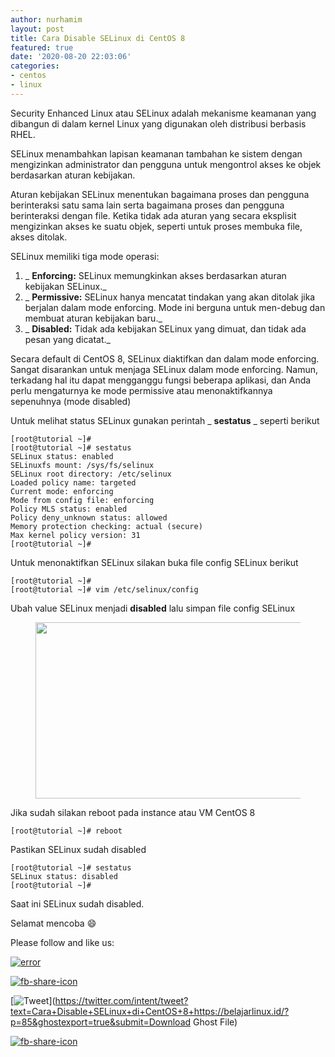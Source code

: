 ```yaml
---
author: nurhamim
layout: post
title: Cara Disable SELinux di CentOS 8
featured: true
date: '2020-08-20 22:03:06'
categories:
- centos
- linux
---
```


Security Enhanced Linux atau SELinux adalah mekanisme keamanan yang dibangun di dalam kernel Linux yang digunakan oleh distribusi berbasis RHEL.

SELinux menambahkan lapisan keamanan tambahan ke sistem dengan mengizinkan administrator dan pengguna untuk mengontrol akses ke objek berdasarkan aturan kebijakan.

Aturan kebijakan SELinux menentukan bagaimana proses dan pengguna berinteraksi satu sama lain serta bagaimana proses dan pengguna berinteraksi dengan file. Ketika tidak ada aturan yang secara eksplisit mengizinkan akses ke suatu objek, seperti untuk proses membuka file, akses ditolak.

SELinux memiliki tiga mode operasi:

1. _ **Enforcing:** SELinux memungkinkan akses berdasarkan aturan kebijakan SELinux._
2. _ **Permissive:** SELinux hanya mencatat tindakan yang akan ditolak jika berjalan dalam mode enforcing. Mode ini berguna untuk men-debug dan membuat aturan kebijakan baru._
3. _ **Disabled:** Tidak ada kebijakan SELinux yang dimuat, dan tidak ada pesan yang dicatat._

Secara default di CentOS 8, SELinux diaktifkan dan dalam mode enforcing. Sangat disarankan untuk menjaga SELinux dalam mode enforcing. Namun, terkadang hal itu dapat mengganggu fungsi beberapa aplikasi, dan Anda perlu mengaturnya ke mode permissive atau menonaktifkannya sepenuhnya (mode disabled)  
  
Untuk melihat status SELinux gunakan perintah _ **sestatus** _ seperti berikut

    [root@tutorial ~]#
    [root@tutorial ~]# sestatus
    SELinux status: enabled
    SELinuxfs mount: /sys/fs/selinux
    SELinux root directory: /etc/selinux
    Loaded policy name: targeted
    Current mode: enforcing
    Mode from config file: enforcing
    Policy MLS status: enabled
    Policy deny_unknown status: allowed
    Memory protection checking: actual (secure)
    Max kernel policy version: 31
    [root@tutorial ~]#

Untuk menonaktifkan SELinux silakan buka file config SELinux berikut

    [root@tutorial ~]#
    [root@tutorial ~]# vim /etc/selinux/config

Ubah value SELinux menjadi **disabled** lalu simpan file config SELinux

<figure class="wp-block-image size-large"><img loading="lazy" width="869" height="282" src="/content/images/wordpress/2020/08/image-15.png" alt="" class="wp-image-86" srcset="/content/images/wordpress/2020/08/image-15.png 869w, /content/images/wordpress/2020/08/image-15-300x97.png 300w, /content/images/wordpress/2020/08/image-15-768x249.png 768w" sizes="(max-width: 869px) 100vw, 869px"></figure>

Jika sudah silakan reboot pada instance atau VM CentOS 8

    [root@tutorial ~]# reboot

Pastikan SELinux sudah disabled

    [root@tutorial ~]# sestatus
    SELinux status: disabled
    [root@tutorial ~]#

Saat ini SELinux sudah disabled.

Selamat mencoba 😄

Please follow and like us:

[![error](/wp-content/plugins/ultimate-social-media-icons/images/follow_subscribe.png)](https://api.follow.it/widgets/icon/VHc3d1lpVGdwRnE5QnV0eERCNUx5RCtvTTVoUkNYS3NNRmd5eVhlQW9tNXRHS3VTbGh6Y0NybkRJRS8zSGpjRDVZb1ZGMlNTSEpJYUpuZzZqNzdnd3VSN3dwM2VlQTF6ejJEaGV5UGRUbnlEcHFNd3luYTV4ZTZtUGowVWI2Q2x8M2kzdnBEeUIrUk5xOFI5TXZ3cHF3bFNQRkRJSGhUNGdrRFd0TlNtdE1OWT0=/OA==/)

[![fb-share-icon](/wp-content/plugins/ultimate-social-media-icons/images/visit_icons/fbshare_bck.png "Facebook Share")](https://www.facebook.com/sharer/sharer.php?u=https%3A%2F%2Fbelajarlinux.id%2F%3Fp%3D85%26ghostexport%3Dtrue%26submit%3DDownload+Ghost+File)

[![Tweet](/wp-content/plugins/ultimate-social-media-icons/images/visit_icons/en_US_Tweet.svg "Tweet")](https://twitter.com/intent/tweet?text=Cara+Disable+SELinux+di+CentOS+8+https://belajarlinux.id/?p=85&ghostexport=true&submit=Download Ghost File)

[![fb-share-icon](/wp-content/plugins/ultimate-social-media-icons/images/share_icons/Pinterest_Save/en_US_save.svg "Pin Share")](#)

<!--kg-card-end: html-->
